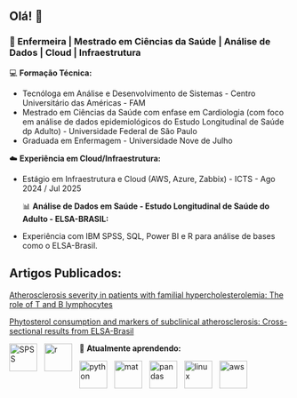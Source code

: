 ## Olá! 👋

### 📍 Enfermeira | Mestrado em Ciências da Saúde | Análise de Dados | Cloud | Infraestrutura

💻 **Formação Técnica:**  
- Tecnóloga em Análise e Desenvolvimento de Sistemas - Centro Universitário das Américas - FAM  
- Mestrado em Ciências da Saúde com enfase em Cardiologia  (com foco em análise de dados epidemiológicos do Estudo Longitudinal de Saúde dp Adulto)  - Universidade Federal de São Paulo
- Graduada em Enfermagem - Universidade Nove de Julho

☁️ **Experiência em Cloud/Infraestrutura:**  
- Estágio em Infraestrutura e Cloud (AWS, Azure, Zabbix) - ICTS - Ago 2024 / Jul 2025

  📊 **Análise de Dados em Saúde - Estudo Longitudinal de Saúde do Adulto - ELSA-BRASIL:**  
- Experiência com IBM SPSS, SQL, Power BI e R para análise de bases como o ELSA-Brasil.


## Artigos Publicados:

[Atherosclerosis severity in patients with familial hypercholesterolemia: The role of T and B lymphocytes](https://www.sciencedirect.com/science/article/pii/S2667089522000074?via=ihub)

[Phytosterol consumption and markers of subclinical atherosclerosis: Cross-sectional results from ELSA-Brasil](https://www.nmcd-journal.com/article/S0939-4753%2821%2900124-1/abstract)
 
 <img
   align="left"
   alt="SPSS"
   title="SPSS"
   width="50px"
   style="padding-right: 10px;"
   src="https://cdn.jsdelivr.net/gh/devicons/devicon@latest/icons/spss/spss-original.svg" />
<img
   align="left"
   alt="r"
   title="r"
   width="50px"
   style="padding-right: 10px;"
   src="https://cdn.jsdelivr.net/gh/devicons/devicon@latest/icons/r/r-original.svg" />

🌱 **Atualmente aprendendo:**  
 
  <img
   align="left"
   alt="python"
   title="python"
   width="50px"
   style="padding-right: 10px;"
   src="https://cdn.jsdelivr.net/gh/devicons/devicon@latest/icons/python/python-original.svg" />

  <img
   align="left"
   alt="mat"
   title="mat"
   width="50px"
   style="padding-right: 10px;"
   src="https://cdn.jsdelivr.net/gh/devicons/devicon@latest/icons/pandas/pandas-original-wordmark.svg" />

  <img
   align="left"
   alt="pandas"
   title="pandas"
   width="50px"
   style="padding-right: 10px;"
   src="https://cdn.jsdelivr.net/gh/devicons/devicon@latest/icons/matplotlib/matplotlib-original.svg" />

   <img
   align="left"
   alt="linux"
   title="linux"
   width="50px"
   style="padding-right: 10px;"
   src="https://cdn.jsdelivr.net/gh/devicons/devicon@latest/icons/linux/linux-original.svg" />
   
   <img
   align="left"
   alt="aws"
   title="aws"
   width="50px"
   style="padding-right: 10px;"
   src="https://cdn.jsdelivr.net/gh/devicons/devicon@latest/icons/amazonwebservices/amazonwebservices-original-wordmark.svg" />
  

         
